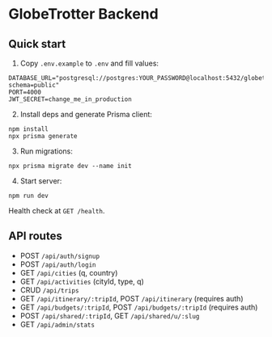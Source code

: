# GlobeTrotter Backend

## Quick start

1. Copy `.env.example` to `.env` and fill values:

```
DATABASE_URL="postgresql://postgres:YOUR_PASSWORD@localhost:5432/globetrotter?schema=public"
PORT=4000
JWT_SECRET=change_me_in_production
```

2. Install deps and generate Prisma client:

```
npm install
npx prisma generate
```

3. Run migrations:

```
npx prisma migrate dev --name init
```

4. Start server:

```
npm run dev
```

Health check at `GET /health`.

## API routes

- POST `/api/auth/signup`
- POST `/api/auth/login`
- GET `/api/cities` (q, country)
- GET `/api/activities` (cityId, type, q)
- CRUD `/api/trips`
- GET `/api/itinerary/:tripId`, POST `/api/itinerary` (requires auth)
- GET `/api/budgets/:tripId`, POST `/api/budgets/:tripId` (requires auth)
- POST `/api/shared/:tripId`, GET `/api/shared/u/:slug`
- GET `/api/admin/stats`


